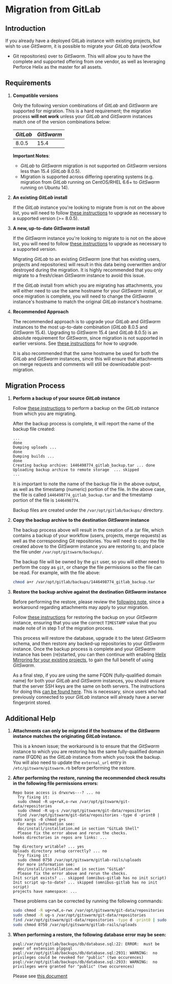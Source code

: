 # Migration from GitLab

## Introduction

If you already have a deployed GitLab instance with existing projects, but
wish to use $GitSwarm$, it is possible to migrate your $GitLab$ data (workflow
+ Git repositories) over to $GitSwarm$. This will allow you to have the
complete and supported offering from one vendor, as well as leveraging
Perforce Helix as the master for all assets.

## Requirements

1.  **Compatible versions**

    Only the following version combinations of $GitLab$ and $GitSwarm$ are
    supported for migration. This is a hard requirement; the migration
    process **will not work** unless your $GitLab$ and $GitSwarm$ instances
    match one of the version combinations below:

    |$GitLab$|$GitSwarm$|
    |---|---|
    |8.0.5|15.4|

    **Important Notes**:
    * $GitLab$ to $GitSwarm$ migration is not supported on $GitSwarm$ versions
      less than 15.4 ($GitLab$ 8.0.5).
    * Migration is supported across differing operating systems (e.g.
      migration from $GitLab$ running on CentOS/RHEL 6.6+ to $GitSwarm$ running
      on Ubuntu 14).

1.  **An existing $GitLab$ install**

    If the $GitLab$ instance you're looking to migrate from is not on the
    above list, you will need to follow [these
    instructions](https://about.gitlab.com/update/) to upgrade as necessary
    to a supported version (>= 8.0.5).

1.  **A new, up-to-date $GitSwarm$ install**

    If the $GitSwarm$ instance you're looking to migrate to is not on the
    above list, you will need to follow [these
    instructions](../update/README.md) to upgrade as necessary to a
    supported version.

    Migrating $GitLab$ to an existing $GitSwarm$ (one that has existing users,
    projects and repositories) will result in this data being overwritten
    and/or destroyed during the migration. It is highly recommended that
    you only migrate to a fresh/clean $GitSwarm$ instance to avoid this
    issue.

    If the $GitLab$ install from which you are migrating has attachments, you
    will either need to use the same hostname for your $GitSwarm$ install, or
    once migration is complete, you will need to change the $GitSwarm$
    instance's hostname to match the original $GitLab$ instance's hostname.

1.  **Recommended Approach**

    The recommended approach is to upgrade your $GitLab$ and $GitSwarm$
    instances to the most up-to-date combination ($GitLab$ 8.0.5 and $GitSwarm$
    15.4). Upgrading to $GitSwarm$ 15.4 (and $GitLab$ 8.0.5) is an absolute
    requirement for $GitSwarm$, since migration is not supported in earlier
    versions. See [these instructions](../update/README.md) for how to
    upgrade.

    It is also recommended that the same hostname be used for both the
    $GitLab$ and $GitSwarm$ instances, since this will ensure that attachments
    on merge requests and comments will still be downloadable
    post-migration.

## Migration Process

1.  **Perform a backup of your source $GitLab$ instance**

    Follow [these
    instructions](http://doc.gitlab.com/ce/raketasks/backup_restore.html)
    to perform a backup on the $GitLab$ instance from which you are
    migrating.

    After the backup process is complete, it will report the name of the
    backup file created:

    ```
    ...
    done
    Dumping uploads ...
    done
    Dumping builds ...
    done
    Creating backup archive: 1446498774_gitlab_backup.tar ... done
    Uploading backup archive to remote storage  ... skipped
    ...
    ```

    It is important to note the name of the backup file in the above
    output, as well as the timestamp (numeric) portion of the file. In the
    above case, the file is called `1446498774_gitlab_backup.tar` and the
    timestamp portion of the file is `1446498774`.

    Backup files are created under the `/var/opt/gitlab/backups/`
    directory.

1.  **Copy the backup archive to the destination $GitSwarm$ instance**

    The backup process above will result in the creation of a .tar file,
    which contains a backup of your workflow (users, projects, merge
    requests) as well as the corresponding Git repositories. You will need
    to copy the file created above to the $GitSwarm$ instance you are
    restoring to, and place the file under `/var/opt/gitswarm/backups/`.

    The backup file will be owned by the `git` user, so you will either
    need to perform the copy as `git`, or change the file permissions so
    the file can be read. For example, with the file above:

    ```bash
    chmod a+r /var/opt/gitlab/backups/1446498774_gitlab_backup.tar
    ```

1.  **Restore the backup archive against the destination $GitSwarm$
    instance**

    Before performing the restore, please review the [following
    note](#additional-help), since a workaround regarding attachments may
    apply to your migration.

    Follow [these
    instructions](../raketasks/backup_restore.md#omnibus-installations) for
    restoring the backup on your $GitSwarm$ instance, ensuring that you use
    the correct `TIMESTAMP` value that you made note of in step 1 of the
    migration process.

    This process will restore the database, upgrade it to the latest
    $GitSwarm$ schema, and then restore any backed-up repositories to your
    $GitSwarm$ instance. Once the backup process is complete and your
    $GitSwarm$ instance has been (re)started, you can then continue with
    enabling [Helix Mirroring for your existing
    projects](../workflow/helix_mirroring/overview.md), to gain the full
    benefit of using $GitSwarm$.

    As a final step, if you are using the same FQDN (fully-qualified domain
    name) for both your $GitLab$ and $GitSwarm$ instances, you should ensure
    that the server SSH keys are the same on both servers. The instructions
    for doing this [can be found
    here](https://superuser.com/questions/532040/copy-ssh-keys-from-one-server-to-another-server/532079#532079).
    This is necessary, since users who had previously connected to your
    $GitLab$ instance will already have a server fingerprint stored.

## Additional Help

1.  **Attachments can only be migrated if the hostname of the $GitSwarm$
    instance matches the originating $GitLab$ instance.**

     This is a known issue; the workaround is to ensure that the $GitSwarm$
     instance to which you are restoring has the same fully-qualified
     domain name (FQDN) as the $GitLab$ instance from which you took the
     backup. You will also need to update the `external_url` entry in
     `/etc/gitswarm/gitswarm.rb` before performing the restore.

1.  **After performing the restore, running the recommended check results
    in the following file permissions errors:**

    ```
    Repo base access is drwxrws---? ... no
      Try fixing it:
      sudo chmod -R ug+rwX,o-rwx /var/opt/gitswarm/git-data/repositories
      sudo chmod -R ug-s /var/opt/gitswarm/git-data/repositories
      find /var/opt/gitswarm/git-data/repositories -type d -print0 | sudo xargs -0 chmod g+s
      For more information see:
      doc/install/installation.md in section "GitLab Shell"
      Please fix the error above and rerun the checks.
    hooks directories in repos are links: ...
    ```

    ```
    Tmp directory writable? ... yes
    Uploads directory setup correctly? ... no
      Try fixing it:
      sudo chmod 0750 /var/opt/gitswarm/gitlab-rails/uploads
      For more information see:
      doc/install/installation.md in section "GitLab"
      Please fix the error above and rerun the checks.
    Init script exists? ... skipped (omnibus-gitlab has no init script)
    Init script up-to-date? ... skipped (omnibus-gitlab has no init script)
    projects have namespace: ...
    ```

    These problems can be corrected by running the following commands:

    ```bash
    sudo chmod -R ug+rwX,o-rwx /var/opt/gitswarm/git-data/repositories
    sudo chmod -R ug-s /var/opt/gitswarm/git-data/repositories
    find /var/opt/gitswarm/git-data/repositories -type d -print0 | sudo xargs -0 chmod g+s
    sudo chmod 0750 /var/opt/gitswarm/gitlab-rails/uploads
    ```

1.  **When performing a restore, the following database error may be
    seen:**

    ```
    psql:/var/opt/gitlab/backups/db/database.sql:22: ERROR:  must be owner of extension plpgsql
    psql:/var/opt/gitlab/backups/db/database.sql:2931: WARNING:  no privileges could be revoked for "public" (two occurences)
    psql:/var/opt/gitlab/backups/db/database.sql:2933: WARNING:  no privileges were granted for "public" (two occurences)
    ```

    Please see [this
    document](../raketasks/backup_restore.md#restoring-database-backup-using-omnibus-packages-outputs-warnings)
